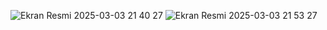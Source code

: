 ![Ekran Resmi 2025-03-03 21 40 27](https://github.com/user-attachments/assets/8e8b4085-fab6-4f95-bc23-9f573c9d3b3b)
![Ekran Resmi 2025-03-03 21 53 27](https://github.com/user-attachments/assets/b6483a11-0b0d-442c-9e60-7a2e7f8f724f)
